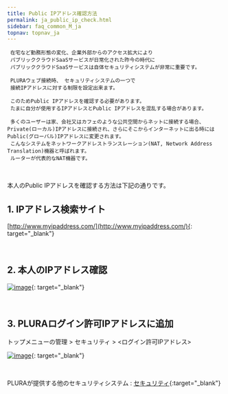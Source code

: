 ```yaml
---
title: Public IPアドレス確認方法
permalink: ja_public_ip_check.html
sidebar: faq_common_M_ja
topnav: topnav_ja
---
```


     在宅など勤務形態の変化、企業外部からのアクセス拡大により
     パブリッククラウドSaaSサービスが日常化された昨今の時代に
     パブリッククラウドSaaSサービスは自体セキュリティシステムが非常に重要です。

     PLURAウェブ接続時、 セキュリティシステムの一つで
     接続IPアドレスに対する制限を設定出来ます。

     このためPublic IPアドレスを確認する必要があります。
     たまに自分が使用するIPアドレスとPublic IPアドレスを混乱する場合があります。

     多くのユーザーは家、会社又はカフェのような公共空間からネットに接続する場合、Private(ローカル)IPアドレスに接続され、さらにそこからインターネットに出る時にはPublic(グローバル)IPアドレスに変更されます。
     こんなシステムをネットワークアドレストランスレーション(NAT, Network Address Translation)機器と呼ばれます。
     ルーターが代表的なNAT機器です。

<br />

本人のPublic IPアドレスを確認する方法は下記の通りです。

## 1. IPアドレス検索サイト
[http://www.myipaddress.com/](http://www.myipaddress.com/){: target="_blank"}

<br />

## 2. 本人のIPアドレス確認

 [![image](/docs/images/Additianal/publicIP/ja_2.png)](/docs/images/Additianal/publicIP/ja_2.png){: target="_blank"}

<br />

## 3. PLURAログイン許可IPアドレスに追加

トップメニューの管理 > セキュリティ > <ログイン許可IPアドレス>

 [![image](/docs/images/Additianal/publicIP/ja_3.png)](/docs/images/Additianal/publicIP/ja_3.png){: target="_blank"}


<br />

PLURAが提供する他のセキュリティシステム : [セキュリティ](https://qubitsec.github.io/ja_manage_security.html){:target="_blank"}

